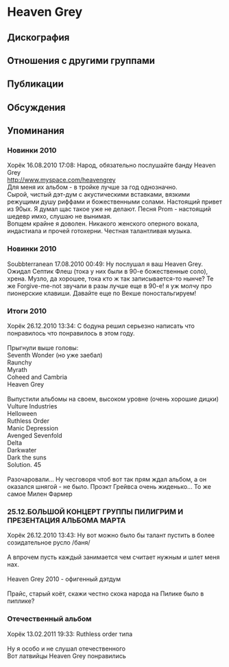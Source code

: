 # Heaven Grey



## Дискография


## Отношения с другими группами


## Публикации


## Обсуждения


## Упоминания

### Новинки 2010

Хорёк 16.08.2010 17:08:
Народ, обязательно послушайте банду Heaven Grey<BR><A HREF="http://www.myspace.com/heavengrey" TARGET="_blank">http://www.myspace.com/heavengrey</A><BR>Для меня их альбом - в тройке лучше за год однозначно.<BR>Сырой, чистый дэт-дум с акустическими вставками, вязкими режущими душу риффами и божественными солами. Настоящий привет из 90ых. Я думал щас такое уже не делают. Песня Prom - настоящий шедевр имхо, слушаю не вынимая.<BR>Вопщем крайне я доволен. Никакого женского оперного вокала, индастиала и прочей готохерни. Честная талантливая музыка.

### Новинки 2010

Soubbterranean 17.08.2010 00:49:
Ну послушал я ваш Heaven Grey. Ожидал Септик Флеш (тока у них были в 90-е божественные соло), хрена. Музло, да хорошее, тока кто ж так записывается-то нынче? Те же Forgive-me-not звучали в разы лучше еще в 90-е! я уж молчу про пионерские клавиши. Давайте еще по Векше поностальгируем!

### Итоги 2010

Хорёк 26.12.2010 13:34:
С бодуна решил серьезно написать что понравилось что понравилось в этом году.<BR><BR>Прыгнули выше головы: <BR>Seventh Wonder (но уже заебал)<BR>Raunchy<BR>Myrath<BR>Coheed and Cambria<BR>Heaven Grey<BR><BR>Выпустили альбомы на своем, высоком уровне (очень хорошие дицки)<BR>Vulture Industries<BR>Helloween<BR>Ruthless Order<BR>Manic Depression<BR>Avenged Sevenfold<BR>Delta<BR>Darkwater<BR>Dark the suns<BR>Solution. 45<BR><BR>Разочаровали... Ну чесговоря чтоб вот так прям ждал альбом, а он оказался шнягой - не было. Проэкт Грейвса очень жиденько... То же самое Милен Фармер

### 25.12.БОЛЬШОЙ КОНЦЕРТ ГРУППЫ ПИЛИГРИМ И ПРЕЗЕНТАЦИЯ АЛЬБОМА МАРТА

Хорёк 26.12.2010 13:43:
Ну вот можно было бы талант пустить в более созидательное русло /баня/<BR><BR>А впрочем пусть каждый занимается чем считает нужным и шлет меня нах.<BR><BR>Heaven Grey 2010 - офигенный дэтдум<BR><BR>Прайс, старый коёт, скажи честно скока народа на Пилике было в пиплике? 

### Отечественный альбом

Хорёк 13.02.2011 19:33:
Ruthless order типа<BR><BR>Ну я особо и не слушал отечественного<BR>Вот латвийцы Heaven Grey понравились

